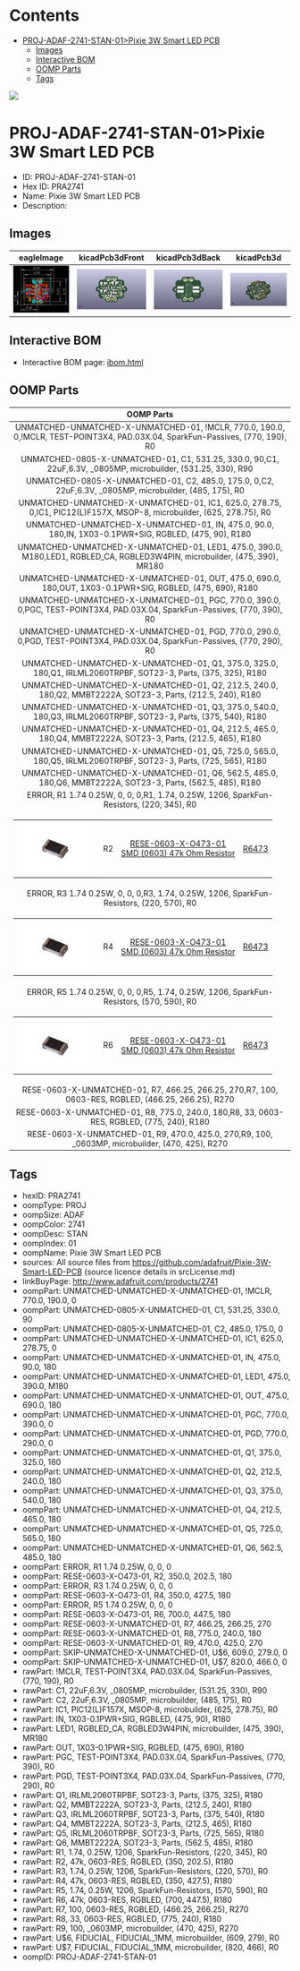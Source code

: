 



Contents
========

* [PROJ-ADAF-2741-STAN-01>Pixie 3W Smart LED PCB](#proj-adaf-2741-stan-01pixie-3w-smart-led-pcb)
	* [Images](#images)
	* [Interactive BOM](#interactive-bom)
	* [OOMP Parts](#oomp-parts)
	* [Tags](#tags)
  
![][im]
# PROJ-ADAF-2741-STAN-01>Pixie 3W Smart LED PCB

- ID: PROJ-ADAF-2741-STAN-01
- Hex ID: PRA2741
- Name: Pixie 3W Smart LED PCB
- Description: 

## Images
  
  

|eagleImage|kicadPcb3dFront|kicadPcb3dBack|kicadPcb3d|
| :---: | :---: | :---: | :---: |
|[![eagleImage](eagleImage_140.png)](eagleImage_600.png)|[![kicadPcb3dFront](kicadPcb3dFront_140.png)](kicadPcb3dFront_600.png)|[![kicadPcb3dBack](kicadPcb3dBack_140.png)](kicadPcb3dBack_600.png)|[![kicadPcb3d](kicadPcb3d_140.png)](kicadPcb3d_600.png)|

## Interactive BOM

- Interactive BOM page: [ibom.html](kicad/bom/ibom.html)

## OOMP Parts
  

|OOMP Parts|
| :---: |
|UNMATCHED-UNMATCHED-X-UNMATCHED-01, !MCLR, 770.0, 190.0, 0,!MCLR, TEST-POINT3X4, PAD.03X.04, SparkFun-Passives, (770, 190), R0|
|UNMATCHED-0805-X-UNMATCHED-01, C1, 531.25, 330.0, 90,C1, 22uF,6.3V, _0805MP, microbuilder, (531.25, 330), R90|
|UNMATCHED-0805-X-UNMATCHED-01, C2, 485.0, 175.0, 0,C2, 22uF,6.3V, _0805MP, microbuilder, (485, 175), R0|
|UNMATCHED-UNMATCHED-X-UNMATCHED-01, IC1, 625.0, 278.75, 0,IC1, PIC12(L)F157X, MSOP-8, microbuilder, (625, 278.75), R0|
|UNMATCHED-UNMATCHED-X-UNMATCHED-01, IN, 475.0, 90.0, 180,IN, 1X03-0.1PWR+SIG, RGBLED, (475, 90), R180|
|UNMATCHED-UNMATCHED-X-UNMATCHED-01, LED1, 475.0, 390.0, M180,LED1, RGBLED_CA, RGBLED3W4PIN, microbuilder, (475, 390), MR180|
|UNMATCHED-UNMATCHED-X-UNMATCHED-01, OUT, 475.0, 690.0, 180,OUT, 1X03-0.1PWR+SIG, RGBLED, (475, 690), R180|
|UNMATCHED-UNMATCHED-X-UNMATCHED-01, PGC, 770.0, 390.0, 0,PGC, TEST-POINT3X4, PAD.03X.04, SparkFun-Passives, (770, 390), R0|
|UNMATCHED-UNMATCHED-X-UNMATCHED-01, PGD, 770.0, 290.0, 0,PGD, TEST-POINT3X4, PAD.03X.04, SparkFun-Passives, (770, 290), R0|
|UNMATCHED-UNMATCHED-X-UNMATCHED-01, Q1, 375.0, 325.0, 180,Q1, IRLML2060TRPBF, SOT23-3, Parts, (375, 325), R180|
|UNMATCHED-UNMATCHED-X-UNMATCHED-01, Q2, 212.5, 240.0, 180,Q2, MMBT2222A, SOT23-3, Parts, (212.5, 240), R180|
|UNMATCHED-UNMATCHED-X-UNMATCHED-01, Q3, 375.0, 540.0, 180,Q3, IRLML2060TRPBF, SOT23-3, Parts, (375, 540), R180|
|UNMATCHED-UNMATCHED-X-UNMATCHED-01, Q4, 212.5, 465.0, 180,Q4, MMBT2222A, SOT23-3, Parts, (212.5, 465), R180|
|UNMATCHED-UNMATCHED-X-UNMATCHED-01, Q5, 725.0, 565.0, 180,Q5, IRLML2060TRPBF, SOT23-3, Parts, (725, 565), R180|
|UNMATCHED-UNMATCHED-X-UNMATCHED-01, Q6, 562.5, 485.0, 180,Q6, MMBT2222A, SOT23-3, Parts, (562.5, 485), R180|
|ERROR, R1 1.74 0.25W, 0, 0, 0,R1, 1.74, 0.25W, 1206, SparkFun-Resistors, (220, 345), R0|
|<table><tr><td>![RESE-0603-X-O473-01](https://raw.githubusercontent.com/oomlout/oomlout_OOMP_parts/main/RESE-0603-X-O473-01/image_140.jpg)</td><td> R2</td><td>[RESE-0603-X-O473-01<br>SMD (0603) 47k Ohm Resistor](https://github.com/oomlout/oomlout_OOMP_parts/tree/main/RESE-0603-X-O473-01/)</td><td>[R6473](https://github.com/oomlout/oomlout_OOMP_parts/tree/main/RESE-0603-X-O473-01/)</td></tr></table>|
|ERROR, R3 1.74 0.25W, 0, 0, 0,R3, 1.74, 0.25W, 1206, SparkFun-Resistors, (220, 570), R0|
|<table><tr><td>![RESE-0603-X-O473-01](https://raw.githubusercontent.com/oomlout/oomlout_OOMP_parts/main/RESE-0603-X-O473-01/image_140.jpg)</td><td> R4</td><td>[RESE-0603-X-O473-01<br>SMD (0603) 47k Ohm Resistor](https://github.com/oomlout/oomlout_OOMP_parts/tree/main/RESE-0603-X-O473-01/)</td><td>[R6473](https://github.com/oomlout/oomlout_OOMP_parts/tree/main/RESE-0603-X-O473-01/)</td></tr></table>|
|ERROR, R5 1.74 0.25W, 0, 0, 0,R5, 1.74, 0.25W, 1206, SparkFun-Resistors, (570, 590), R0|
|<table><tr><td>![RESE-0603-X-O473-01](https://raw.githubusercontent.com/oomlout/oomlout_OOMP_parts/main/RESE-0603-X-O473-01/image_140.jpg)</td><td> R6</td><td>[RESE-0603-X-O473-01<br>SMD (0603) 47k Ohm Resistor](https://github.com/oomlout/oomlout_OOMP_parts/tree/main/RESE-0603-X-O473-01/)</td><td>[R6473](https://github.com/oomlout/oomlout_OOMP_parts/tree/main/RESE-0603-X-O473-01/)</td></tr></table>|
|RESE-0603-X-UNMATCHED-01, R7, 466.25, 266.25, 270,R7, 100, 0603-RES, RGBLED, (466.25, 266.25), R270|
|RESE-0603-X-UNMATCHED-01, R8, 775.0, 240.0, 180,R8, 33, 0603-RES, RGBLED, (775, 240), R180|
|RESE-0603-X-UNMATCHED-01, R9, 470.0, 425.0, 270,R9, 100, _0603MP, microbuilder, (470, 425), R270|

## Tags

- hexID: PRA2741
- oompType: PROJ
- oompSize: ADAF
- oompColor: 2741
- oompDesc: STAN
- oompIndex: 01
- oompName: Pixie 3W Smart LED PCB
- sources: All source files from https://github.com/adafruit/Pixie-3W-Smart-LED-PCB (source licence details in srcLicense.md)
- linkBuyPage: http://www.adafruit.com/products/2741
- oompPart: UNMATCHED-UNMATCHED-X-UNMATCHED-01, !MCLR, 770.0, 190.0, 0
- oompPart: UNMATCHED-0805-X-UNMATCHED-01, C1, 531.25, 330.0, 90
- oompPart: UNMATCHED-0805-X-UNMATCHED-01, C2, 485.0, 175.0, 0
- oompPart: UNMATCHED-UNMATCHED-X-UNMATCHED-01, IC1, 625.0, 278.75, 0
- oompPart: UNMATCHED-UNMATCHED-X-UNMATCHED-01, IN, 475.0, 90.0, 180
- oompPart: UNMATCHED-UNMATCHED-X-UNMATCHED-01, LED1, 475.0, 390.0, M180
- oompPart: UNMATCHED-UNMATCHED-X-UNMATCHED-01, OUT, 475.0, 690.0, 180
- oompPart: UNMATCHED-UNMATCHED-X-UNMATCHED-01, PGC, 770.0, 390.0, 0
- oompPart: UNMATCHED-UNMATCHED-X-UNMATCHED-01, PGD, 770.0, 290.0, 0
- oompPart: UNMATCHED-UNMATCHED-X-UNMATCHED-01, Q1, 375.0, 325.0, 180
- oompPart: UNMATCHED-UNMATCHED-X-UNMATCHED-01, Q2, 212.5, 240.0, 180
- oompPart: UNMATCHED-UNMATCHED-X-UNMATCHED-01, Q3, 375.0, 540.0, 180
- oompPart: UNMATCHED-UNMATCHED-X-UNMATCHED-01, Q4, 212.5, 465.0, 180
- oompPart: UNMATCHED-UNMATCHED-X-UNMATCHED-01, Q5, 725.0, 565.0, 180
- oompPart: UNMATCHED-UNMATCHED-X-UNMATCHED-01, Q6, 562.5, 485.0, 180
- oompPart: ERROR, R1 1.74 0.25W, 0, 0, 0
- oompPart: RESE-0603-X-O473-01, R2, 350.0, 202.5, 180
- oompPart: ERROR, R3 1.74 0.25W, 0, 0, 0
- oompPart: RESE-0603-X-O473-01, R4, 350.0, 427.5, 180
- oompPart: ERROR, R5 1.74 0.25W, 0, 0, 0
- oompPart: RESE-0603-X-O473-01, R6, 700.0, 447.5, 180
- oompPart: RESE-0603-X-UNMATCHED-01, R7, 466.25, 266.25, 270
- oompPart: RESE-0603-X-UNMATCHED-01, R8, 775.0, 240.0, 180
- oompPart: RESE-0603-X-UNMATCHED-01, R9, 470.0, 425.0, 270
- oompPart: SKIP-UNMATCHED-X-UNMATCHED-01, U$6, 609.0, 279.0, 0
- oompPart: SKIP-UNMATCHED-X-UNMATCHED-01, U$7, 820.0, 466.0, 0
- rawPart: !MCLR, TEST-POINT3X4, PAD.03X.04, SparkFun-Passives, (770, 190), R0
- rawPart: C1, 22uF,6.3V, _0805MP, microbuilder, (531.25, 330), R90
- rawPart: C2, 22uF,6.3V, _0805MP, microbuilder, (485, 175), R0
- rawPart: IC1, PIC12(L)F157X, MSOP-8, microbuilder, (625, 278.75), R0
- rawPart: IN, 1X03-0.1PWR+SIG, RGBLED, (475, 90), R180
- rawPart: LED1, RGBLED_CA, RGBLED3W4PIN, microbuilder, (475, 390), MR180
- rawPart: OUT, 1X03-0.1PWR+SIG, RGBLED, (475, 690), R180
- rawPart: PGC, TEST-POINT3X4, PAD.03X.04, SparkFun-Passives, (770, 390), R0
- rawPart: PGD, TEST-POINT3X4, PAD.03X.04, SparkFun-Passives, (770, 290), R0
- rawPart: Q1, IRLML2060TRPBF, SOT23-3, Parts, (375, 325), R180
- rawPart: Q2, MMBT2222A, SOT23-3, Parts, (212.5, 240), R180
- rawPart: Q3, IRLML2060TRPBF, SOT23-3, Parts, (375, 540), R180
- rawPart: Q4, MMBT2222A, SOT23-3, Parts, (212.5, 465), R180
- rawPart: Q5, IRLML2060TRPBF, SOT23-3, Parts, (725, 565), R180
- rawPart: Q6, MMBT2222A, SOT23-3, Parts, (562.5, 485), R180
- rawPart: R1, 1.74, 0.25W, 1206, SparkFun-Resistors, (220, 345), R0
- rawPart: R2, 47k, 0603-RES, RGBLED, (350, 202.5), R180
- rawPart: R3, 1.74, 0.25W, 1206, SparkFun-Resistors, (220, 570), R0
- rawPart: R4, 47k, 0603-RES, RGBLED, (350, 427.5), R180
- rawPart: R5, 1.74, 0.25W, 1206, SparkFun-Resistors, (570, 590), R0
- rawPart: R6, 47k, 0603-RES, RGBLED, (700, 447.5), R180
- rawPart: R7, 100, 0603-RES, RGBLED, (466.25, 266.25), R270
- rawPart: R8, 33, 0603-RES, RGBLED, (775, 240), R180
- rawPart: R9, 100, _0603MP, microbuilder, (470, 425), R270
- rawPart: U$6, FIDUCIAL, FIDUCIAL_1MM, microbuilder, (609, 279), R0
- rawPart: U$7, FIDUCIAL, FIDUCIAL_1MM, microbuilder, (820, 466), R0
- oompID: PROJ-ADAF-2741-STAN-01



[im]: kicadPcb3d_450.png

